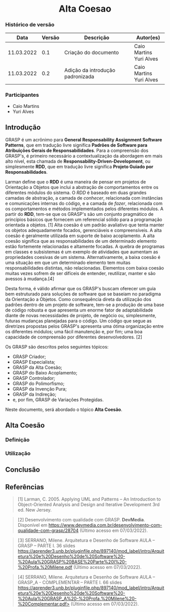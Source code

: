 # <center> Alta Coesao

### Histórico de versão<br>

| Data       | Versão | Descrição                        | Autor(es)                   |
| ---------- | ------ | -------------------------------- | --------------------------- |
| 11.03.2022 | 0.1    | Criação do documento             | Caio Martins <br>Yuri Alves |
| 11.03.2022 | 0.2    | Adição da introdução padronizada | Caio Martins <br>Yuri Alves |

### Participantes

-   Caio Martins
-   Yuri Alves

## Introdução

GRASP é um acrônimo para **General Responsability Assignment Software Patterns**, que em tradução livre significa **Padrões de Software para Atribuições Gerais de Responsabilidades**. Para a compreensão dos GRASP's, é primeiro necessário a contextualização da abordagem em mais alto nível, esta chamada de **Responsability-Driven-Development**, ou simplesmente **RDD**, que em tradução livre significa **Projeto Guiado por Responsabilidades**.

Larman define que o **RDD** é uma maneira de pensar em projetos de Orientação a Objetos que inclui a abstração de comportamentos entre os diferentes módulos do sistema. O _RDD_ é baseado em duas grandes camadas de abstração, a camada de _conhecer_, relacionada com instâncias e comunicações internas do código, e a camada de _fazer_, relacionada com os comportamentos e métodos implementados pelos diferentes módulos. A partir do **RDD**, tem-se que os GRASP's são um conjunto pragmático de princípios básicos que fornecem um referencial sólido para a programação orientada a objetos. [1]
Alta coesão é um padrão avaliativo que tenta manter os objetos adequadamente focados, gerenciáveis e compreensíveis. A alta coesão é geralmente utilizada em suporte de baixo acoplamento. A alta coesão significa que as responsabilidades de um determinado elemento estão fortemente relacionadas e altamente focadas. A quebra de programas em classes e subsistemas é um exemplo de atividades que aumentam as propriedades coesivas de um sistema. Alternativamente, a baixa coesão é uma situação em que um determinado elemento tem muitas responsabilidades distintas, não relacionadas. Elementos com baixa coesão muitas vezes sofrem de ser difíceis de entender, reutilizar, manter e são avessos à mudança.[4]

Desta forma, é válido afirmar que os GRASP's buscam oferecer um guia bem estruturado para soluções de software que se baseiam no paradigma da Orientação a Objetos. Como consequência direta da utilização dos padrões dentro de um projeto de software, tem-se a produção de uma base de código robusta e que apresenta um enorme fator de adaptabilidade diante de novas necessidades de projeto, de negócio ou, simplesmente, futuras mudanças planejadas para o código. Um código que segue as diretrizes propostas pelos GRASP's apresenta uma ótima organização entre os diferentes módulos; uma fácil manutenção e, por fim; uma boa capacidade de compreensão por diferentes desenvolvedores. [2]

Os GRASP são descritos pelos seguintes tópicos:

-   GRASP Criador;
-   GRASP Especialista;
-   GRASP da Alta Coesão;
-   GRASP do Baixo Acoplamento;
-   GRASP Controlador;
-   GRASP do Polimorfismo;
-   GRASP da Invenção Pura;
-   GRASP da Indireção;
-   e, por fim, GRASP de Variações Protegidas.

Neste documento, será abordado o tópico **Alta Coesão**.

## Alta Coesão

### Definição

### Utilização

## Conclusão

## Referências

> [1] Larman, C. 2005. Applying UML and Patterns – An Introduction to Object-Oriented Analysis and Design and Iterative Development 3rd ed. New Jersey.

> [2] Desenvolvimento com qualidade com GRASP. **DevMedia**. Disponível em <https://www.devmedia.com.br/desenvolvimento-com-qualidade-com-grasp/28704> (Último acesso em 07/03/2022).

> [3] SERRANO, Milene. Arquitetura e Desenho de Software AULA – GRASP – PARTE I. 36 slides <https://aprender3.unb.br/pluginfile.php/897140/mod_label/intro/Arquitetura%20e%20Desenho%20de%20Software%20-%20Aula%20GRASP%20BASE%20Parte%20I%20-%20Profa.%20Milene.pdf> (Último acesso em 07/03/2022).

> [4] SERRANO, Milene. Arquitetura e Desenho de Software AULA – GRASP_A - COMPLEMENTAR – PARTE I. 66 slides https://aprender3.unb.br/pluginfile.php/897140/mod_label/intro/Arquitetura%20e%20Desenho%20de%20Software%20-%20Aula%20GRASP_A%20-%20Profa.%20Milene%20-%20Complementar.pdf> (Último acesso em 07/03/2022).
